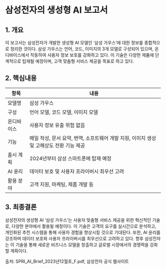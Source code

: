 # 삼성전자의 생성형 AI 보고서

## 1. 개요
이 보고서는 삼성전자가 개발한 생성형 AI 모델인 ‘삼성 가우스’에 대한 정보를 종합적으로 정리한 것이다. 삼성 가우스는 언어, 코드, 이미지의 3개 모델로 구성되어 있으며, 온디바이스에서 작동하여 사용자 정보 보호를 강화하고 있다. 이 기술은 다양한 제품에 단계적으로 탑재될 예정이며, 고객 맞춤형 서비스 제공을 목표로 하고 있다.

## 2. 핵심내용
| 항목         | 내용                                                                                     |
|--------------|------------------------------------------------------------------------------------------|
| 모델명      | 삼성 가우스                                                                              |
| 구성        | 언어 모델, 코드 모델, 이미지 모델                                                      |
| 온디바이스  | 사용자 정보 유출 위험 없음                                                              |
| 기능        | 메일 작성, 문서 요약, 번역, 소프트웨어 개발 지원, 이미지 생성 및 고해상도 전환 기능 제공 |
| 출시 계획   | 2024년부터 삼성 스마트폰에 탑재 예정                                                  |
| AI 윤리     | 데이터 보호 및 사용자 프라이버시 최우선 고려                                          |
| 활용 분야   | 고객 지원, 마케팅, 제품 개발 등                                                        |

## 3. 최종결론
삼성전자의 생성형 AI ‘삼성 가우스’는 사용자 맞춤형 서비스 제공을 위한 혁신적인 기술로, 다양한 분야에서 활용될 예정이다. 이 기술은 고객의 요구를 실시간으로 분석하고, 개인화된 추천 시스템을 통해 사용자 경험을 향상시킬 것으로 기대된다. 또한, AI 윤리를 강조하며 데이터 보호와 사용자 프라이버시를 최우선으로 고려하고 있다. 향후 삼성전자는 이 기술을 통해 새로운 비즈니스 모델을 창출하고 글로벌 시장에서의 경쟁력을 강화할 계획이다.

출처: SPRI_AI_Brief_2023년12월호_F.pdf, 삼성전자 공식 웹사이트